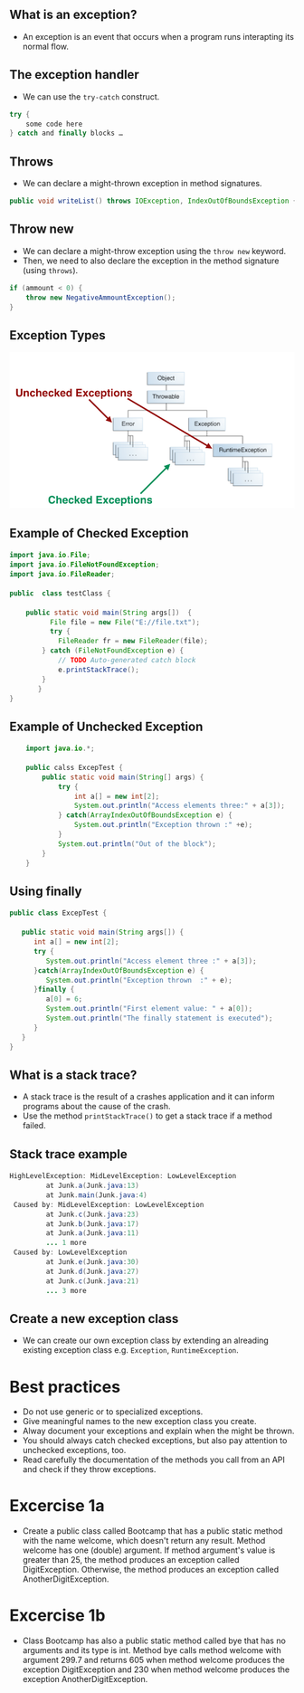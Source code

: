 ## What is an exception?

* An exception is an event that occurs when a program runs interapting its normal flow.


## The exception handler

* We can use the ```try-catch``` construct.
```java
try {
    some code here
} catch and finally blocks …
```


## Throws

* We can declare a might-thrown exception in method signatures.
```java
public void writeList() throws IOException, IndexOutOfBoundsException {...}
```


## Throw new

* We can declare a might-throw exception using the ```throw new``` keyword.
* Then, we need to also declare the exception in the method signature (using ```throws```).
```java
if (ammount < 0) {
    throw new NegativeAmmountException();
}
```


## Exception Types

![](media/exceptions.png)


## Example of Checked Exception

```java
import java.io.File;
import java.io.FileNotFoundException;
import java.io.FileReader;

public  class testClass {

	public static void main(String args[])  {		
	      File file = new File("E://file.txt");
	      try {
			FileReader fr = new FileReader(file);
		} catch (FileNotFoundException e) {
			// TODO Auto-generated catch block
			e.printStackTrace();
		} 
	   }
}
```


## Example of Unchecked Exception

```java
	import java.io.*;
	
	public calss ExcepTest {
		public static void main(String[] args) {
			try {
				int a[] = new int[2];
				System.out.println("Access elements three:" + a[3]);
			} catch(ArrayIndexOutOfBoundsException e) {
				System.out.println("Exception thrown :" +e);
			}
			System.out.println("Out of the block");
		}
	}
```

## Using finally

```java
public class ExcepTest {

   public static void main(String args[]) {
      int a[] = new int[2];
      try {
         System.out.println("Access element three :" + a[3]);
      }catch(ArrayIndexOutOfBoundsException e) {
         System.out.println("Exception thrown  :" + e);
      }finally {
         a[0] = 6;
         System.out.println("First element value: " + a[0]);
         System.out.println("The finally statement is executed");
      }
   }
}
```


## What is a stack trace?

* A stack trace is the result of a crashes application
and it can inform programs about the cause of the crash.
* Use the method ```printStackTrace()``` to get a stack trace
if a method failed.


## Stack trace example

```java
HighLevelException: MidLevelException: LowLevelException
         at Junk.a(Junk.java:13)
         at Junk.main(Junk.java:4)
 Caused by: MidLevelException: LowLevelException
         at Junk.c(Junk.java:23)
         at Junk.b(Junk.java:17)
         at Junk.a(Junk.java:11)
         ... 1 more
 Caused by: LowLevelException
         at Junk.e(Junk.java:30)
         at Junk.d(Junk.java:27)
         at Junk.c(Junk.java:21)
         ... 3 more
```


## Create a new exception class

* We can create our own exception class by extending an alreading existing exception class e.g. ```Exception```, ```RuntimeException```.


# Best practices

* Do not use generic or to specialized exceptions.
* Give meaningful names to the new exception class you create.
* Alway document your exceptions and explain when the might be thrown.
* You should always catch checked exceptions, but also pay attention to unchecked exceptions, too.
* Read carefully the documentation of the methods you call from an API and check if they throw exceptions.


# Excercise 1a

* Create a public class called Bootcamp that has a public static method with the name welcome,
which doesn't return any result. Method welcome has one (double) argument.
If method argument's value is greater than 25, the method produces an exception called DigitException.
Otherwise, the method produces an exception called AnotherDigitException.


# Excercise 1b

* Class Bootcamp has also a public static method called bye
that has no arguments and its type is int. Method bye calls method welcome
with argument 299.7 and returns 605 when method welcome produces the exception DigitException
and 230 when method welcome produces the exception AnotherDigitException.
